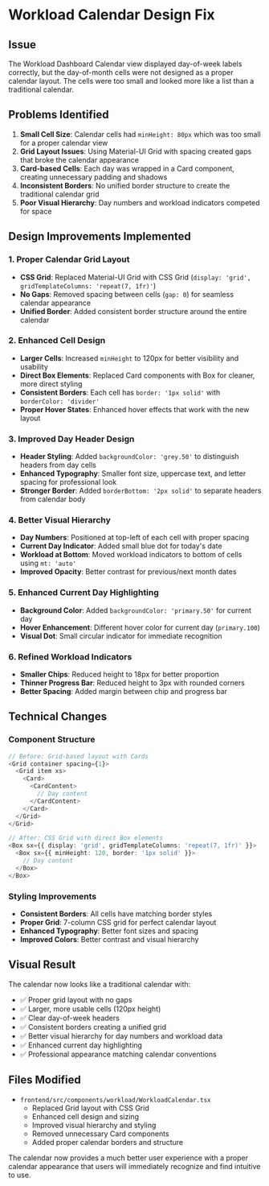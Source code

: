 # Workload Calendar Design Fix

## Issue
The Workload Dashboard Calendar view displayed day-of-week labels correctly, but the day-of-month cells were not designed as a proper calendar layout. The cells were too small and looked more like a list than a traditional calendar.

## Problems Identified
1. **Small Cell Size**: Calendar cells had `minHeight: 80px` which was too small for a proper calendar view
2. **Grid Layout Issues**: Using Material-UI Grid with spacing created gaps that broke the calendar appearance
3. **Card-based Cells**: Each day was wrapped in a Card component, creating unnecessary padding and shadows
4. **Inconsistent Borders**: No unified border structure to create the traditional calendar grid
5. **Poor Visual Hierarchy**: Day numbers and workload indicators competed for space

## Design Improvements Implemented

### 1. Proper Calendar Grid Layout
- **CSS Grid**: Replaced Material-UI Grid with CSS Grid (`display: 'grid', gridTemplateColumns: 'repeat(7, 1fr)'`)
- **No Gaps**: Removed spacing between cells (`gap: 0`) for seamless calendar appearance
- **Unified Border**: Added consistent border structure around the entire calendar

### 2. Enhanced Cell Design
- **Larger Cells**: Increased `minHeight` to 120px for better visibility and usability
- **Direct Box Elements**: Replaced Card components with Box for cleaner, more direct styling
- **Consistent Borders**: Each cell has `border: '1px solid'` with `borderColor: 'divider'`
- **Proper Hover States**: Enhanced hover effects that work with the new layout

### 3. Improved Day Header Design
- **Header Styling**: Added `backgroundColor: 'grey.50'` to distinguish headers from day cells
- **Enhanced Typography**: Smaller font size, uppercase text, and letter spacing for professional look
- **Stronger Border**: Added `borderBottom: '2px solid'` to separate headers from calendar body

### 4. Better Visual Hierarchy
- **Day Numbers**: Positioned at top-left of each cell with proper spacing
- **Current Day Indicator**: Added small blue dot for today's date
- **Workload at Bottom**: Moved workload indicators to bottom of cells using `mt: 'auto'`
- **Improved Opacity**: Better contrast for previous/next month dates

### 5. Enhanced Current Day Highlighting
- **Background Color**: Added `backgroundColor: 'primary.50'` for current day
- **Hover Enhancement**: Different hover color for current day (`primary.100`)
- **Visual Dot**: Small circular indicator for immediate recognition

### 6. Refined Workload Indicators
- **Smaller Chips**: Reduced height to 18px for better proportion
- **Thinner Progress Bar**: Reduced height to 3px with rounded corners
- **Better Spacing**: Added margin between chip and progress bar

## Technical Changes

### Component Structure
```typescript
// Before: Grid-based layout with Cards
<Grid container spacing={1}>
  <Grid item xs>
    <Card>
      <CardContent>
        // Day content
      </CardContent>
    </Card>
  </Grid>
</Grid>

// After: CSS Grid with direct Box elements
<Box sx={{ display: 'grid', gridTemplateColumns: 'repeat(7, 1fr)' }}>
  <Box sx={{ minHeight: 120, border: '1px solid' }}>
    // Day content
  </Box>
</Box>
```

### Styling Improvements
- **Consistent Borders**: All cells have matching border styles
- **Proper Grid**: 7-column CSS grid for perfect calendar layout
- **Enhanced Typography**: Better font sizes and spacing
- **Improved Colors**: Better contrast and visual hierarchy

## Visual Result
The calendar now looks like a traditional calendar with:
- ✅ Proper grid layout with no gaps
- ✅ Larger, more usable cells (120px height)
- ✅ Clear day-of-week headers
- ✅ Consistent borders creating a unified grid
- ✅ Better visual hierarchy for day numbers and workload data
- ✅ Enhanced current day highlighting
- ✅ Professional appearance matching calendar conventions

## Files Modified
- `frontend/src/components/workload/WorkloadCalendar.tsx`
  - Replaced Grid layout with CSS Grid
  - Enhanced cell design and sizing
  - Improved visual hierarchy and styling
  - Removed unnecessary Card components
  - Added proper calendar borders and structure

The calendar now provides a much better user experience with a proper calendar appearance that users will immediately recognize and find intuitive to use.